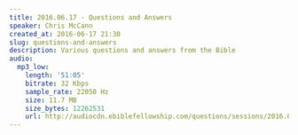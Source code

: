 ```yaml
---
title: 2016.06.17 - Questions and Answers
speaker: Chris McCann
created_at: 2016-06-17 21:30
slug: questions-and-answers
description: Various questions and answers from the Bible
audio:
  mp3_low:
    length: '51:05'
    bitrate: 32 Kbps
    sample_rate: 22050 Hz
    size: 11.7 MB
    size_bytes: 12262531
    url: http://audiocdn.ebiblefellowship.com/questions/sessions/2016.06.17_McCann_-_Questions_and_Answers.mp3
---
```


